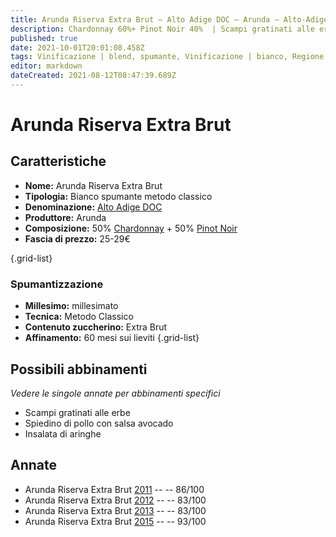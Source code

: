 ```yaml
---
title: Arunda Riserva Extra Brut – Alto Adige DOC – Arunda – Alto-Adige (IT) – 25-29€ – 2★-5★
description: Chardonnay 60%+ Pinot Noir 40%  | Scampi gratinati alle erbe – Spiedino di pollo con salsa avocado – Insalata di aringhe
published: true
date: 2021-10-01T20:01:08.458Z
tags: Vinificazione | blend, spumante, Vinificazione | bianco, Regione | Alto-Adige (IT), metodo classico, Scampi gratinati alle erbe, Vitigni | Chardonnay, pinot nero, extra-brut, millesimato, Valutazioni | 5 stelle, pinot noir, Vitigni | Pinot bianco, Prezzi | 25-29€, Spiedino di pollo con salsa avocado, Insalata di aringhe
editor: markdown
dateCreated: 2021-08-12T08:47:39.689Z
---
```


# Arunda Riserva Extra Brut

## Caratteristiche
- **Nome:** Arunda Riserva Extra Brut 
- **Tipologia:** Bianco spumante metodo classico
- **Denominazione:** [Alto Adige DOC](/denominazioni/Alto-Adige/DOC/Alto-Adige)
- **Produttore:** Arunda 
- **Composizione:**  50% [Chardonnay](/vitigni/Francia/chardonnay) + 50% [Pinot Noir](/vitigni/Francia/pinot-noir)
- **Fascia di prezzo:** 25-29€

{.grid-list}

### Spumantizzazione
- **Millesimo:** millesimato
- **Tecnica:** Metodo Classico
- **Contenuto zuccherino:** Extra Brut
- **Affinamento:** 60 mesi sui lieviti
{.grid-list}

## Possibili abbinamenti
*Vedere le singole annate per abbinamenti specifici*

- Scampi gratinati alle erbe
- Spiedino di pollo con salsa avocado
- Insalata di aringhe

## Annate

- Arunda Riserva Extra Brut [2011](/vini/Italia/Alto-Adige/Arunda/Arunda-Riserva-Extra-Brut/2011) -- <span class="star-3"></span> -- 86/100
- Arunda Riserva Extra Brut [2012](/vini/Italia/Alto-Adige/Arunda/Arunda-Riserva-Extra-Brut/2012) -- <span class="star-2"></span> -- 83/100
- Arunda Riserva Extra Brut [2013](/vini/Italia/Alto-Adige/Arunda/Arunda-Riserva-Extra-Brut/2013) -- <span class="star-2"></span> -- 83/100
- Arunda Riserva Extra Brut [2015](/vini/Italia/Alto-Adige/Arunda/Arunda-Riserva-Extra-Brut/2015) -- <span class="star-5"></span> -- 93/100
